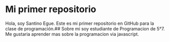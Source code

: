 # Mi primer repositorio 
Hola, soy Santino Egue. Este es mi primer repositorio en GitHub para la clase de programación.##
Sobre mi soy estudiante de Programacion de 5°7.
Me gustaria aprender mas sobre la programacion via javascript.